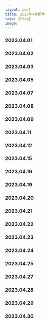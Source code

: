 ```yaml
---
layout: post
title: 2023年4月照片
tags: [blog]
image: 
---
```


### 2023.04.01

<ul id="image-2023-04-01" class="image-gallery"></ul>

### 2023.04.02

<ul id="image-2023-04-02" class="image-gallery"></ul>

### 2023.04.03

<ul id="image-2023-04-03" class="image-gallery"></ul>

### 2023.04.05

<ul id="image-2023-04-05" class="image-gallery"></ul>

### 2023.04.07

<ul id="image-2023-04-07" class="image-gallery"></ul>

### 2023.04.08

<ul id="image-2023-04-08" class="image-gallery"></ul>

### 2023.04.09

<ul id="image-2023-04-09" class="image-gallery"></ul>

### 2023.04.11

<ul id="image-2023-04-11" class="image-gallery"></ul>

### 2023.04.12

<ul id="image-2023-04-12" class="image-gallery"></ul>

### 2023.04.15

<ul id="image-2023-04-15" class="image-gallery"></ul>

### 2023.04.16

<ul id="image-2023-04-16" class="image-gallery"></ul>

### 2023.04.19

<ul id="image-2023-04-19" class="image-gallery"></ul>

### 2023.04.20

<ul id="image-2023-04-20" class="image-gallery"></ul>

### 2023.04.21

<ul id="image-2023-04-21" class="image-gallery"></ul>

### 2023.04.22

<ul id="image-2023-04-22" class="image-gallery"></ul>

### 2023.04.23

<ul id="image-2023-04-23" class="image-gallery"></ul>

### 2023.04.24

<ul id="image-2023-04-24" class="image-gallery"></ul>

### 2023.04.25

<ul id="image-2023-04-25" class="image-gallery"></ul>

### 2023.04.27

<ul id="image-2023-04-27" class="image-gallery"></ul>

### 2023.04.28

<ul id="image-2023-04-28" class="image-gallery"></ul>

### 2023.04.29

<ul id="image-2023-04-29" class="image-gallery"></ul>

### 2023.04.30

<ul id="image-2023-04-30" class="image-gallery"></ul>
